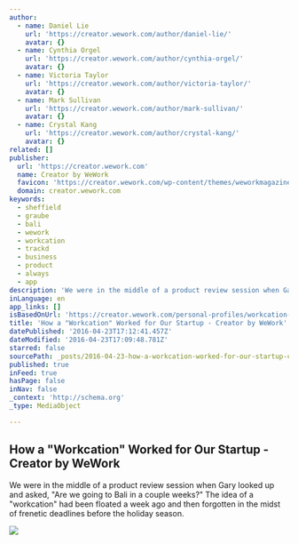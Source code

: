 ```yaml
---
author:
  - name: Daniel Lie
    url: 'https://creator.wework.com/author/daniel-lie/'
    avatar: {}
  - name: Cynthia Orgel
    url: 'https://creator.wework.com/author/cynthia-orgel/'
    avatar: {}
  - name: Victoria Taylor
    url: 'https://creator.wework.com/author/victoria-taylor/'
    avatar: {}
  - name: Mark Sullivan
    url: 'https://creator.wework.com/author/mark-sullivan/'
    avatar: {}
  - name: Crystal Kang
    url: 'https://creator.wework.com/author/crystal-kang/'
    avatar: {}
related: []
publisher:
  url: 'https://creator.wework.com'
  name: Creator by WeWork
  favicon: 'https://creator.wework.com/wp-content/themes/weworkmagazine/images/favicons/favicon-16x16.png'
  domain: creator.wework.com
keywords:
  - sheffield
  - graube
  - bali
  - wework
  - workcation
  - trackd
  - business
  - product
  - always
  - app
description: 'We were in the middle of a product review session when Gary looked up and asked, "Are we going to Bali in a couple weeks?" The idea of a "workcation" had been floated a week ago and then forgotten in the midst of frenetic deadlines before the holiday season.'
inLanguage: en
app_links: []
isBasedOnUrl: 'https://creator.wework.com/personal-profiles/workcation-worked-startup/'
title: 'How a "Workcation" Worked for Our Startup - Creator by WeWork'
datePublished: '2016-04-23T17:12:41.457Z'
dateModified: '2016-04-23T17:09:48.781Z'
starred: false
sourcePath: _posts/2016-04-23-how-a-workcation-worked-for-our-startup-creator-by-wewor.md
published: true
inFeed: true
hasPage: false
inNav: false
_context: 'http://schema.org'
_type: MediaObject

---
```

<article style=""><h1>How a "Workcation" Worked for Our Startup - Creator by WeWork</h1><p>We were in the middle of a product review session when Gary looked up and asked, "Are we going to Bali in a couple weeks?" The idea of a "workcation" had been floated a week ago and then forgotten in the midst of frenetic deadlines before the holiday season.</p><img src="https://creator.wework.com/wp-content/uploads/2015/01/IMG_2903.jpg" /></article>